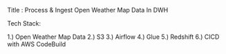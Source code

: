 Title : Process & Ingest Open Weather Map Data In DWH

Tech Stack:

1.) Open Weather Map Data 
2.) S3 
3.) Airflow 
4.) Glue 
5.) Redshift 
6.) CICD with AWS CodeBuild 